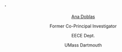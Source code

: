 '








<center><p><a href="https://www.umassd.edu/directory/adoblas/">Ana Doblas</a></p>
<p>Former Co-Principal Investigator</p>
<p>EECE Dept.</p>
<p>UMass Dartmouth</p></center>
